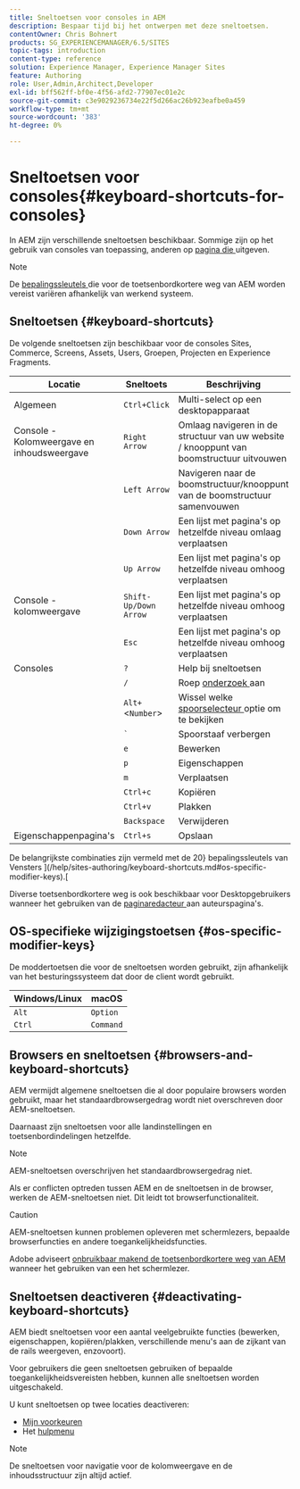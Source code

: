 ```yaml
---
title: Sneltoetsen voor consoles in AEM
description: Bespaar tijd bij het ontwerpen met deze sneltoetsen.
contentOwner: Chris Bohnert
products: SG_EXPERIENCEMANAGER/6.5/SITES
topic-tags: introduction
content-type: reference
solution: Experience Manager, Experience Manager Sites
feature: Authoring
role: User,Admin,Architect,Developer
exl-id: bff562ff-bf0e-4f56-afd2-77907ec01e2c
source-git-commit: c3e9029236734e22f5d266ac26b923eafbe0a459
workflow-type: tm+mt
source-wordcount: '383'
ht-degree: 0%

---
```


# Sneltoetsen voor consoles{#keyboard-shortcuts-for-consoles}

In AEM zijn verschillende sneltoetsen beschikbaar. Sommige zijn op het gebruik van consoles van toepassing, anderen op [ pagina die ](/help/sites-authoring/page-authoring-keyboard-shortcuts.md) uitgeven.

>[!NOTE]
>
>De [ bepalingssleutels ](/help/sites-authoring/keyboard-shortcuts.md#os-specific-modifier-keys) die voor de toetsenbordkortere weg van AEM worden vereist variëren afhankelijk van werkend systeem.

## Sneltoetsen {#keyboard-shortcuts}

De volgende sneltoetsen zijn beschikbaar voor de consoles Sites, Commerce, Screens, Assets, Users, Groepen, Projecten en Experience Fragments.

| Locatie | Sneltoets | Beschrijving |
|---|---|---|
| Algemeen | `Ctrl+Click` | Multi-select op een desktopapparaat |
| Console - Kolomweergave en inhoudsweergave | `Right Arrow` | Omlaag navigeren in de structuur van uw website / knooppunt van boomstructuur uitvouwen |
|  | `Left Arrow` | Navigeren naar de boomstructuur/knooppunt van de boomstructuur samenvouwen |
|  | `Down Arrow` | Een lijst met pagina&#39;s op hetzelfde niveau omlaag verplaatsen |
|  | `Up Arrow` | Een lijst met pagina&#39;s op hetzelfde niveau omhoog verplaatsen |
| Console - kolomweergave | `Shift-Up/Down Arrow` | Een lijst met pagina&#39;s op hetzelfde niveau omhoog verplaatsen |
|  | `Esc` | Een lijst met pagina&#39;s op hetzelfde niveau omhoog verplaatsen |
| Consoles | `?` | Help bij sneltoetsen |
|  | `/` | Roep [ onderzoek ](/help/sites-authoring/search.md) aan |
|  | `Alt+`&lt;`Number`> | Wissel welke [ spoorselecteur ](/help/sites-authoring/basic-handling.md#rail-selector) optie om te bekijken |
|  | ``` ` ``` | Spoorstaaf verbergen |
|  | `e` | Bewerken |
|  | `p` | Eigenschappen |
|  | `m` | Verplaatsen |
|  | `Ctrl+c` | Kopiëren |
|  | `Ctrl+v` | Plakken |
|  | `Backspace` | Verwijderen |
| Eigenschappenpagina&#39;s | `Ctrl+s` | Opslaan |

De belangrijkste combinaties zijn vermeld met de 20} bepalingssleutels van Vensters ](/help/sites-authoring/keyboard-shortcuts.md#os-specific-modifier-keys).[

Diverse toetsenbordkortere weg is ook beschikbaar voor Desktopgebruikers wanneer het gebruiken van de [ paginaredacteur ](/help/sites-authoring/page-authoring-keyboard-shortcuts.md) aan auteurspagina&#39;s.

## OS-specifieke wijzigingstoetsen {#os-specific-modifier-keys}

De moddertoetsen die voor de sneltoetsen worden gebruikt, zijn afhankelijk van het besturingssysteem dat door de client wordt gebruikt.

| Windows/Linux | macOS |
|---|---|
| `Alt` | `Option` |
| `Ctrl` | `Command` |

## Browsers en sneltoetsen {#browsers-and-keyboard-shortcuts}

AEM vermijdt algemene sneltoetsen die al door populaire browsers worden gebruikt, maar het standaardbrowsergedrag wordt niet overschreven door AEM-sneltoetsen.

Daarnaast zijn sneltoetsen voor alle landinstellingen en toetsenbordindelingen hetzelfde.

>[!NOTE]
>
>AEM-sneltoetsen overschrijven het standaardbrowsergedrag niet.
>
>Als er conflicten optreden tussen AEM en de sneltoetsen in de browser, werken de AEM-sneltoetsen niet. Dit leidt tot browserfunctionaliteit.

>[!CAUTION]
>
>AEM-sneltoetsen kunnen problemen opleveren met schermlezers, bepaalde browserfuncties en andere toegankelijkheidsfuncties.
>
>Adobe adviseert [ onbruikbaar makend de toetsenbordkortere weg van AEM ](/help/sites-authoring/keyboard-shortcuts.md#deactivating-keyboard-shortcuts) wanneer het gebruiken van een het schermlezer.

## Sneltoetsen deactiveren {#deactivating-keyboard-shortcuts}

AEM biedt sneltoetsen voor een aantal veelgebruikte functies (bewerken, eigenschappen, kopiëren/plakken, verschillende menu&#39;s aan de zijkant van de rails weergeven, enzovoort).

Voor gebruikers die geen sneltoetsen gebruiken of bepaalde toegankelijkheidsvereisten hebben, kunnen alle sneltoetsen worden uitgeschakeld.

U kunt sneltoetsen op twee locaties deactiveren:

* [Mijn voorkeuren](/help/sites-authoring/user-properties.md#my-preferences)
* Het [ hulpmenu ](/help/sites-authoring/basic-handling.md#accessing-help)

>[!NOTE]
>
>De sneltoetsen voor navigatie voor de kolomweergave en de inhoudsstructuur zijn altijd actief.

